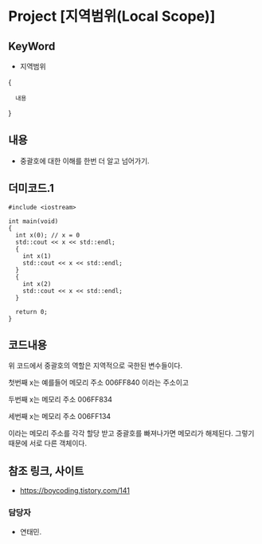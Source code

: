 # Project [지역범위(Local Scope)]

## KeyWord
- 지역범위

{
  
      내용
  
}

## 내용
- 중괄호에 대한 이해를 한번 더 알고 넘어가기.

## 더미코드.1
```
#include <iostream>

int main(void)
{
  int x(0); // x = 0
  std::cout << x << std::endl;
  {
    int x(1)
    std::cout << x << std::endl;
  }
  {
    int x(2)
    std::cout << x << std::endl;
  }
  
  return 0;
}
```
## 코드내용
위 코드에서 중괄호의 역할은 지역적으로 국한된 변수들이다.

첫번째 x는 예를들어 메모리 주소 006FF840 이라는 주소이고

두번째 x는 메모리 주소 006FF834

세번째 x는 메모리 주소 006FF134

이라는 메모리 주소를 각각 할당 받고 중괄호를 빠져나가면 메모리가 해제된다. 그렇기 때문에 서로 다른 객체이다.

## 참조 링크, 사이트
- https://boycoding.tistory.com/141

### 담당자
- 연태민.
